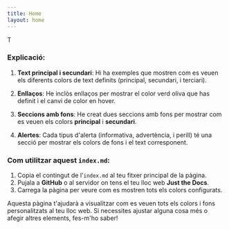 ```yaml
---
title: Home
layout: home
---
```


T
### **Explicació:**

1. **Text principal i secundari**: Hi ha exemples que mostren com es veuen els diferents colors de text definits (principal, secundari, i terciari).
   
2. **Enllaços**: He inclòs enllaços per mostrar el color verd oliva que has definit i el canvi de color en hover.

3. **Seccions amb fons**: He creat dues seccions amb fons per mostrar com es veuen els colors **principal** i **secundari**.

4. **Alertes**: Cada tipus d'alerta (informativa, advertència, i perill) té una secció per mostrar els colors de fons i el text corresponent.

### **Com utilitzar aquest `index.md`**:

1. Copia el contingut de l'`index.md` al teu fitxer principal de la pàgina.
2. Pujala a **GitHub** o al servidor on tens el teu lloc web **Just the Docs**.
3. Carrega la pàgina per veure com es mostren tots els colors configurats.

Aquesta pàgina t'ajudarà a visualitzar com es veuen tots els colors i fons personalitzats al teu lloc web. Si necessites ajustar alguna cosa més o afegir altres elements, fes-m'ho saber!

